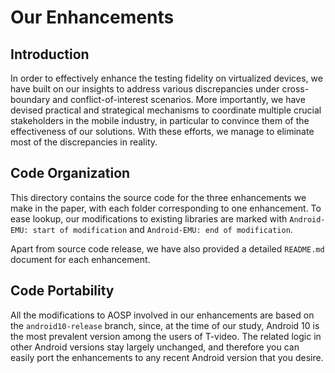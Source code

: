 # Our Enhancements

## Introduction

In order to effectively enhance the testing fidelity on virtualized devices, we have built on our insights to address various discrepancies under cross-boundary and conflict-of-interest scenarios. 
More importantly, we have devised practical and strategical mechanisms to coordinate multiple crucial stakeholders in the mobile industry, in particular to convince them of the effectiveness of our solutions. 
With these efforts, we manage to eliminate most of the discrepancies in reality.

## Code Organization

This directory contains the source code for the three enhancements we make in the paper, with each folder corresponding to one enhancement. 
To ease lookup, our modifications to existing libraries are marked with `Android-EMU: start of modification` and `Android-EMU: end of modification`.

Apart from source code release, we have also provided a detailed `README.md` document for each enhancement.

## Code Portability

All the modifications to AOSP involved in our enhancements are based on the `android10-release` branch, since, at the time of our study, Android 10 is the most prevalent version among the users of T-video.
The related logic in other Android versions stay largely unchanged, and therefore you can easily port the enhancements to any recent Android version that you desire. 
